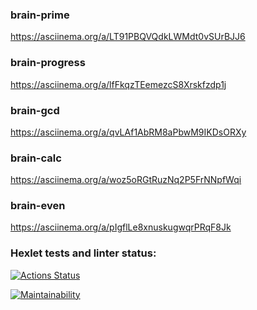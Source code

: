### brain-prime
https://asciinema.org/a/LT91PBQVQdkLWMdt0vSUrBJJ6
### brain-progress
https://asciinema.org/a/lfFkqzTEemezcS8Xrskfzdp1j
### brain-gcd
https://asciinema.org/a/qvLAf1AbRM8aPbwM9IKDsORXy
### brain-calc
https://asciinema.org/a/woz5oRGtRuzNq2P5FrNNpfWqi
### brain-even
https://asciinema.org/a/pIgflLe8xnuskugwqrPRqF8Jk
### Hexlet tests and linter status:
[![Actions Status](https://github.com/Marina093/frontend-project-44/workflows/hexlet-check/badge.svg)](https://github.com/Marina093/frontend-project-44/actions)

[![Maintainability](https://api.codeclimate.com/v1/badges/76506b906eeaaa2fa5ad/maintainability)](https://codeclimate.com/github/Marina093/frontend-project-44/maintainability) 
